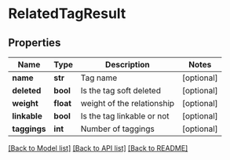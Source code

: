 # RelatedTagResult

## Properties
Name | Type | Description | Notes
------------ | ------------- | ------------- | -------------
**name** | **str** | Tag name | [optional] 
**deleted** | **bool** | Is the tag soft deleted | [optional] 
**weight** | **float** | weight of the relationship | [optional] 
**linkable** | **bool** | Is the tag linkable or not | [optional] 
**taggings** | **int** | Number of taggings | [optional] 

[[Back to Model list]](../README.md#documentation-for-models) [[Back to API list]](../README.md#documentation-for-api-endpoints) [[Back to README]](../README.md)


